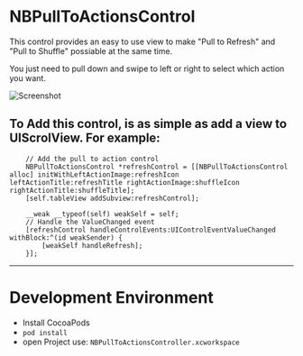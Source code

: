 NBPullToActionsControl
=====

This control provides an easy to use view to make "Pull to Refresh" and "Pull to Shuffle" possiable at the same time.

You just need to pull down and swipe to left or right to select which action you want.

![Screenshot](https://raw2.github.com/xuzhe/NBPullToActionsController/master/Screenshot/Screenshot1.png)

To Add this control, is as simple as add a view to UIScrolView. For example:
----------
```
    // Add the pull to action control
    NBPullToActionsControl *refreshControl = [[NBPullToActionsControl alloc] initWithLeftActionImage:refreshIcon leftActionTitle:refreshTitle rightActionImage:shuffleIcon rightActionTitle:shuffleTitle];
    [self.tableView addSubview:refreshControl];
    
    __weak __typeof(self) weakSelf = self;
    // Handle the ValueChanged event
    [refreshControl handleControlEvents:UIControlEventValueChanged withBlock:^(id weakSender) {
        [weakSelf handleRefresh];
    }];
```

-----

Development Environment
=====
* Install CocoaPods
* `pod install`
* open Project use: `NBPullToActionsController.xcworkspace`
